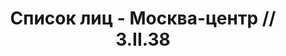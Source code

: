 ---
title: Список лиц - Москва-центр // 3.II.38
description: РГАСПИ, ф.17, т.6, оп.171, дело 414, лист 216
images:
- /disk/pictures/v06/17-171-414-216.jpg
- /disk/pictures/v06/17-171-414-217.jpg
---